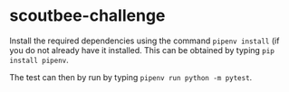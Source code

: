 # scoutbee-challenge

Install the required dependencies using the command `pipenv install` (if you do not already have it installed. This can be obtained by typing `pip install pipenv`.

The test can then by run by typing `pipenv run python -m pytest`.